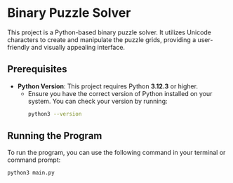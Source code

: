 # Binary Puzzle Solver

This project is a Python-based binary puzzle solver. It utilizes Unicode characters to create and manipulate the puzzle grids, providing a user-friendly and visually appealing interface.

## Prerequisites

- **Python Version**: This project requires Python **3.12.3** or higher.
  - Ensure you have the correct version of Python installed on your system. You can check your version by running:
    ```bash
    python3 --version
    ```

## Running the Program

To run the program, you can use the following command in your terminal or command prompt:

```bash
python3 main.py

